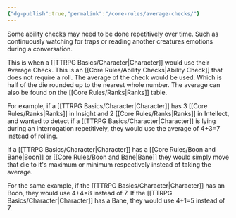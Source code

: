 ```yaml
---
{"dg-publish":true,"permalink":"/core-rules/average-checks/"}
---
```


Some ability checks may need to be done repetitively over time. Such as continuously watching for traps or reading another creatures emotions during a conversation.

This is when a [[TTRPG Basics/Character\|Character]] would use their Average Check. This is an [[Core Rules/Ability Checks\|Ability Check]] that does not require a roll. The average of the check would be used. Which is half of the die rounded up to the nearest whole number. The average can also be found on the [[Core Rules/Ranks\|Ranks]] table.

For example, if a [[TTRPG Basics/Character\|Character]] has 3 [[Core Rules/Ranks\|Ranks]] in Insight and 2 [[Core Rules/Ranks\|Ranks]] in Intellect, and wanted to detect if a [[TTRPG Basics/Character\|Character]] is lying during an interrogation repetitively, they would use the average of 4+3=7 instead of rolling.

If a [[TTRPG Basics/Character\|Character]] has a [[Core Rules/Boon and Bane\|Boon]] or [[Core Rules/Boon and Bane\|Bane]] they would simply move that die to it's maximum or minimum respectively instead of taking the average.

For the same example, if the [[TTRPG Basics/Character\|Character]] has an Boon, they would use 4+4=8 instead of 7. If the [[TTRPG Basics/Character\|Character]] has a Bane, they would use 4+1=5 instead of 7.